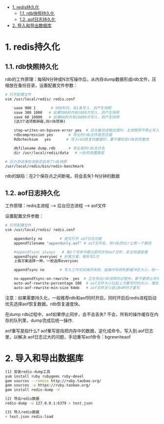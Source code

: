 - [1. redis持久化](#1-redis持久化)
  - [1.1. rdb快照持久化](#11-rdb快照持久化)
  - [1.2. aof日志持久化](#12-aof日志持久化)
- [2. 导入和导出数据库](#2-导入和导出数据库)

# 1. redis持久化

## 1.1. rdb快照持久化

rdb的工作原理：每隔N分钟或N次写操作后，从内存dump数据形成rdb文件，压缩放在备份目录，设置配置文件参数：

```bash
# 打开配置文件
vim /usr/local/redis/ redis.conf

    save 900 1       # 900秒内，有1条写入，则产生快照 
    save 300 1000   # 如果300秒内有1000次写入，则产生快照
    save 60 10000   # 如果60秒内有10000次写入，则产生快照
    (这3个选项都屏蔽,则rdb禁用)

    stop-writes-on-bgsave-error yes  # 后台备份进程出错时，主进程停不停止写入
    rdbcompression yes       # 导出的rdb文件是否压缩
    Rdbchecksum   yes       # 导入rbd恢复时数据时，要不要检验rdb的完整性

    dbfilename dump.rdb      # 导出来的rdb文件名
    dir /usr/local/redis/data   # rdb的放置路径

# 压力测试来检测是否启用了rdb快照
/usr/local/redis/bin/redis-benchmark
```

rdb的缺陷：在2个保存点之间断电，将会丢失1-N分钟的数据

## 1.2. aof日志持久化

工作原理：redis主进程 –> 后台日志进程 –> aof文件

设置配置文件参数：

```bash
# 打开配置文件
vim /usr/local/redis/ redis.conf

    appendonly no        # 是否打开 aof日志功能
    appendfilename "appendonly.aof" # aof文件名，和rdb的dir公用一个路径

    #appendfsync always   # 每1个写命令都立即同步到aof文件，安全但速度慢
    appendfsync everysec # 折衷方案，每秒写1次
    上面方案选择一种，一般选择everysec

    appendfsync no       # 写入工作交给操作系统，由操作系统判断缓冲区大小，统一写入到aof文件，同步频率低，但速度快

    no-appendfsync-on-rewrite  yes  # 正在导出rdb快照的过程中，要不要停止同步aof
    auto-aof-rewrite-percentage 100  # aof文件大小比起上次重写时的大小，增长率100%时重写
    auto-aof-rewrite-min-size 64mb   # aof文件至少超过64M时才重写
```

注意：如果需要持久化，一般推荐rdb和aof同时开启，同时开启后redis进程启动优先选择aof恢复数据。rdb恢复速度快。

在dump rdb过程中，aof如果停止同步，会不会丢失? 不会，所有的操作缓存在内存的队列里，dump完成后统一操作.

aof重写是指什么? aof重写是指把内存中的数据，逆化成命令，写入到.aof日志里，以解决 aof日志过大的问题，手动重写aof命令：bgrewriteaof 

# 2. 导入和导出数据库

```bash
(1) 安装redis-dump工具
yum install ruby rubygems ruby-devel
gem sources --remove http://ruby.taobao.org/
gem sources -a https://ruby.taobao.org/
gem install redis-dump -V

(2) 导出redis数据
redis-dump -u 127.0.0.1:6379 > test.json

(3) 导入redis数据
< test.json redis-load
```

